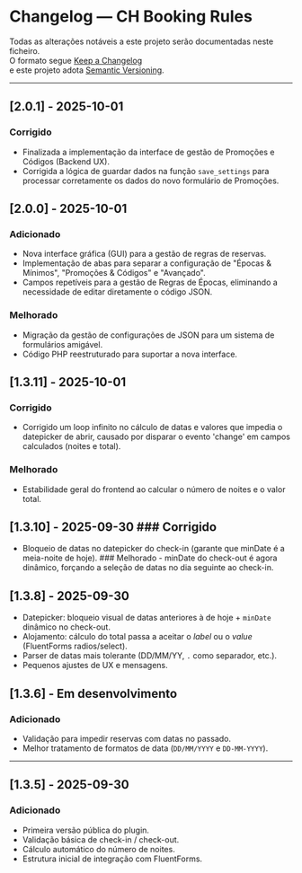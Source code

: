 # Changelog — CH Booking Rules

Todas as alterações notáveis a este projeto serão documentadas neste ficheiro.  
O formato segue [Keep a Changelog](https://keepachangelog.com/pt-PT/1.0.0/)  
e este projeto adota [Semantic Versioning](https://semver.org/lang/pt-PT/).

---
## [2.0.1] - 2025-10-01
### Corrigido
- Finalizada a implementação da interface de gestão de Promoções e Códigos (Backend UX).
- Corrigida a lógica de guardar dados na função `save_settings` para processar corretamente os dados do novo formulário de Promoções.

## [2.0.0] - 2025-10-01
### Adicionado
- Nova interface gráfica (GUI) para a gestão de regras de reservas.
- Implementação de abas para separar a configuração de "Épocas & Mínimos", "Promoções & Códigos" e "Avançado".
- Campos repetíveis para a gestão de Regras de Épocas, eliminando a necessidade de editar diretamente o código JSON.

### Melhorado
- Migração da gestão de configurações de JSON para um sistema de formulários amigável.
- Código PHP reestruturado para suportar a nova interface.

## [1.3.11] - 2025-10-01
### Corrigido
- Corrigido um loop infinito no cálculo de datas e valores que impedia o datepicker de abrir, causado por disparar o evento 'change' em campos calculados (noites e total).

### Melhorado
- Estabilidade geral do frontend ao calcular o número de noites e o valor total.

## [1.3.10] - 2025-09-30 ### Corrigido 
- Bloqueio de datas no datepicker do check-in (garante que minDate é a meia-noite de hoje). ### Melhorado - minDate do check-out é agora dinâmico, forçando a seleção de datas no dia seguinte ao check-in.

## [1.3.8] - 2025-09-30
- Datepicker: bloqueio visual de datas anteriores à de hoje + `minDate` dinâmico no check-out.
- Alojamento: cálculo do total passa a aceitar o *label* ou o *value* (FluentForms radios/select).
- Parser de datas mais tolerante (DD/MM/YY, `.` como separador, etc.).
- Pequenos ajustes de UX e mensagens.


## [1.3.6] - Em desenvolvimento
### Adicionado
- Validação para impedir reservas com datas no passado.  
- Melhor tratamento de formatos de data (`DD/MM/YYYY` e `DD-MM-YYYY`).  

---

## [1.3.5] - 2025-09-30
### Adicionado
- Primeira versão pública do plugin.  
- Validação básica de check-in / check-out.  
- Cálculo automático do número de noites.  
- Estrutura inicial de integração com FluentForms.  

